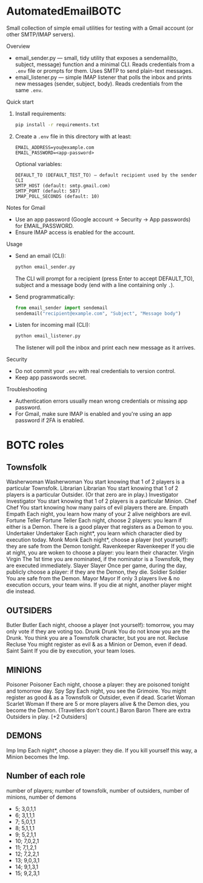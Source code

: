 # AutomatedEmailBOTC

Small collection of simple email utilities for testing with a Gmail account (or other SMTP/IMAP servers).

Overview
- email_sender.py — small, tidy utility that exposes a sendemail(to, subject, message) function and a minimal CLI. Reads credentials from a `.env` file or prompts for them. Uses SMTP to send plain-text messages.
- email_listener.py — simple IMAP listener that polls the inbox and prints new messages (sender, subject, body). Reads credentials from the same `.env`.

Quick start
1. Install requirements:
   ```bash
   pip install -r requirements.txt
   ```

2. Create a `.env` file in this directory with at least:
   ```
   EMAIL_ADDRESS=you@example.com
   EMAIL_PASSWORD=<app-password>
   ```

   Optional variables:
   ```
   DEFAULT_TO (DEFAULT_TEST_TO) — default recipient used by the sender CLI
   SMTP_HOST (default: smtp.gmail.com)
   SMTP_PORT (default: 587)
   IMAP_POLL_SECONDS (default: 10)
   ```

Notes for Gmail
- Use an app password (Google account -> Security -> App passwords) for EMAIL_PASSWORD.
- Ensure IMAP access is enabled for the account.

Usage

- Send an email (CLI):
  ```bash
  python email_sender.py
  ```
  The CLI will prompt for a recipient (press Enter to accept DEFAULT_TO), subject and a message body (end with a line containing only `.`).

- Send programmatically:
  ```python
  from email_sender import sendemail
  sendemail("recipient@example.com", "Subject", "Message body")
  ```

- Listen for incoming mail (CLI):
  ```bash
  python email_listener.py
  ```
  The listener will poll the inbox and print each new message as it arrives.

Security
- Do not commit your `.env` with real credentials to version control.
- Keep app passwords secret.

Troubleshooting
- Authentication errors usually mean wrong credentials or missing app password.
- For Gmail, make sure IMAP is enabled and you're using an app password if 2FA is enabled.





# BOTC roles
## Townsfolk
Washerwoman
	Washerwoman	You start knowing that 1 of 2 players is a particular Townsfolk.
Librarian
	Librarian	You start knowing that 1 of 2 players is a particular Outsider. (Or that zero are in play.)
Investigator
	Investigator	You start knowing that 1 of 2 players is a particular Minion.
Chef
	Chef	You start knowing how many pairs of evil players there are.
Empath
	Empath	Each night, you learn how many of your 2 alive neighbors are evil.
Fortune Teller
	Fortune Teller	Each night, choose 2 players: you learn if either is a Demon. There is a good player that registers as a Demon to you.
Undertaker
	Undertaker	Each night*, you learn which character died by execution today.
Monk
	Monk	Each night*, choose a player (not yourself): they are safe from the Demon tonight.
Ravenkeeper
	Ravenkeeper	If you die at night, you are woken to choose a player: you learn their character.
Virgin
	Virgin	The 1st time you are nominated, if the nominator is a Townsfolk, they are executed immediately.
Slayer
	Slayer	Once per game, during the day, publicly choose a player: if they are the Demon, they die.
Soldier
	Soldier	You are safe from the Demon.
Mayor
	Mayor	If only 3 players live & no execution occurs, your team wins. If you die at night, another player might die instead.
## 	OUTSIDERS	
Butler
	Butler	Each night, choose a player (not yourself): tomorrow, you may only vote if they are voting too.
Drunk
	Drunk	You do not know you are the Drunk. You think you are a Townsfolk character, but you are not.
Recluse
	Recluse	You might register as evil & as a Minion or Demon, even if dead.
Saint
	Saint	If you die by execution, your team loses.
##	MINIONS	
Poisoner
	Poisoner	Each night, choose a player: they are poisoned tonight and tomorrow day.
Spy
	Spy	Each night, you see the Grimoire. You might register as good & as a Townsfolk or Outsider, even if dead.
Scarlet Woman
	Scarlet Woman	If there are 5 or more players alive & the Demon dies, you become the Demon. (Travellers don't count.)
Baron
	Baron	There are extra Outsiders in play. [+2 Outsiders]
##	DEMONS	
Imp
	Imp	Each night*, choose a player: they die. If you kill yourself this way, a Minion becomes the Imp.


## Number of each role 
number of players; number of townsfolk, number of outsiders, number of minions, number of demons 
- 5; 3,0,1,1
- 6; 3,1,1,1
- 7; 5,0,1,1
- 8; 5,1,1,1
- 9; 5,2,1,1
- 10; 7,0,2,1
- 11; 7,1,2,1
- 12; 7,2,2,1
- 13; 9,0,3,1
- 14; 9,1,3,1
- 15; 9,2,3,1